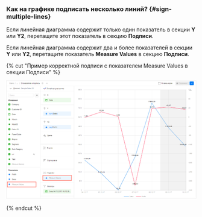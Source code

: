 ### Как на графике подписать несколько линий? {#sign-multiple-lines}

Если линейная диаграмма содержит только один показатель в секции **Y** или **Y2**, перетащите этот показатель в секцию **Подписи**.

Если линейная диаграмма содержит два и более показателей в секции **Y** или **Y2**, перетащите показатель **Measure Values** в секцию **Подписи**.


{% cut "Пример корректной подписи с показателем Measure Values в секции Подписи" %}

![correct](../../_assets/datalens/qa/sign-multiple-lines-correct.png)

{% endcut %}


